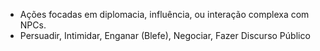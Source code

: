  - Ações focadas em diplomacia, influência, ou interação complexa com NPCs.
 - Persuadir, Intimidar, Enganar (Blefe), Negociar, Fazer Discurso Público
